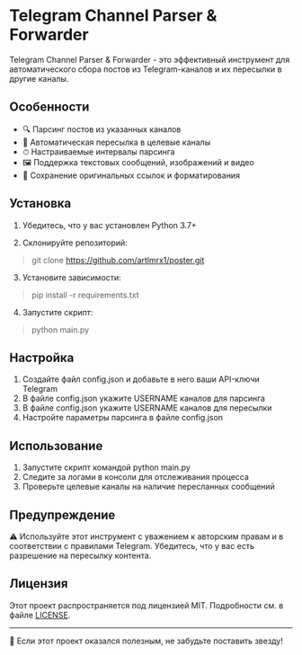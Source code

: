 # Telegram Channel Parser & Forwarder

Telegram Channel Parser & Forwarder - это эффективный инструмент для автоматического сбора постов из Telegram-каналов и их пересылки в другие каналы.

## Особенности

- 🔍 Парсинг постов из указанных каналов
- 🚀 Автоматическая пересылка в целевые каналы
- ⏱ Настраиваемые интервалы парсинга
- 🖼 Поддержка текстовых сообщений, изображений и видео
- 🔗 Сохранение оригинальных ссылок и форматирования

## Установка

1. Убедитесь, что у вас установлен Python 3.7+

2. Склонируйте репозиторий:

> git clone https://github.com/artlmrx1/poster.git 


3. Установите зависимости:

> pip install -r requirements.txt


4. Запустите скрипт:

> python main.py


## Настройка

1. Создайте файл config.json и добавьте в него ваши API-ключи Telegram
2. В файле config.json укажите USERNAME каналов для парсинга
3. В файле config.json укажите USERNAME каналов для пересылки
4. Настройте параметры парсинга в файле config.json

## Использование

1. Запустите скрипт командой python main.py
2. Следите за логами в консоли для отслеживания процесса
3. Проверьте целевые каналы на наличие пересланных сообщений

## Предупреждение

⚠️ Используйте этот инструмент с уважением к авторским правам и в соответствии с правилами Telegram. Убедитесь, что у вас есть разрешение на пересылку контента.

## Лицензия

Этот проект распространяется под лицензией MIT. Подробности см. в файле [LICENSE](LICENSE).

---

🌟 Если этот проект оказался полезным, не забудьте поставить звезду!
